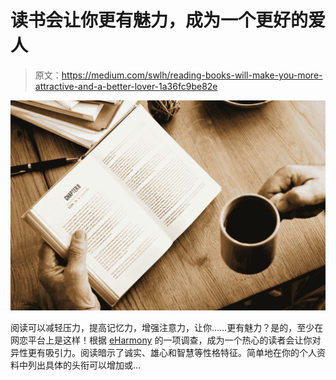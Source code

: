 # 读书会让你更有魅力，成为一个更好的爱人

> 原文：<https://medium.com/swlh/reading-books-will-make-you-more-attractive-and-a-better-lover-1a36fc9be82e>

![](img/092f410aeb8989877bf2d1530ff2cea2.png)

阅读可以减轻压力，提高记忆力，增强注意力，让你……更有魅力？是的，至少在网恋平台上是这样！根据 [eHarmony](https://www.eharmony.co.uk/dating-advice/dating/books-online-dating?.WPiUXVPyvUJ?aid=78888&cid=53999&utm_source=affiliate&utm_medium=78888&utm_campaign=Skimlinks&aid=78888&cid=53999&utm_source=affiliate&utm_medium=78888&utm_campaign=Skimlinks&aid=201309&cid=53999&utm_source=affiliate&utm_medium=201309&utm_campaign=http%3A%2F%2Fwww.independent.co.uk%2F#.Wj-YVVS7927) 的一项调查，成为一个热心的读者会让你对异性更有吸引力。阅读暗示了诚实、雄心和智慧等性格特征。简单地在你的个人资料中列出具体的头衔可以增加或…